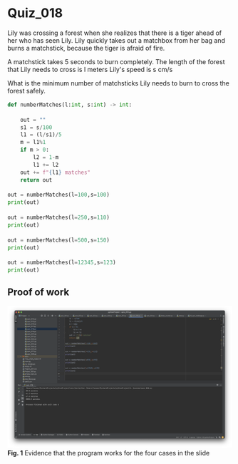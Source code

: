 
# Quiz_018

Lily was crossing a forest when she realizes that there is a tiger ahead of her who has seen Lily. 
Lily quickly takes out a matchbox from her bag and burns a matchstick, because the tiger is afraid of fire. 

A matchstick takes 5 seconds to burn completely.
The length of the forest that Lily needs to cross is l meters
Lily's speed is s cm/s

What is the minimum number of matchsticks Lily needs to burn to cross the forest safely.

```.py
def numberMatches(l:int, s:int) -> int:

    out = ""
    s1 = s/100
    l1 = (l/s1)/5
    m = l1%1
    if m > 0:
        l2 = 1-m
        l1 += l2
    out += f"{l1} matches"
    return out

out = numberMatches(l=100,s=100)
print(out)

out = numberMatches(l=250,s=110)
print(out)

out = numberMatches(l=500,s=150)
print(out)

out = numberMatches(l=12345,s=123)
print(out)
```
## Proof of work
![](Quiz_018.png)
**Fig. 1** Evidence that the program works for the four cases in the slide
